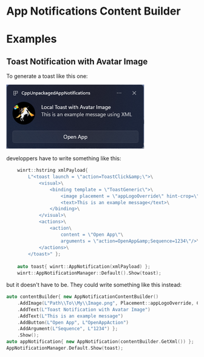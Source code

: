 # App Notifications Content Builder

# Examples
## Toast Notification with Avatar Image

To generate a toast like this one:

![Toast With Avatar Image](ToastWithAvatarImage.png)

developpers have to write something like this:
``` c++
    winrt::hstring xmlPayload{
        L"<toast launch = \"action=ToastClick&amp;\">\
            <visual>\
                <binding template = \"ToastGeneric\">\
                    <image placement = \"appLogoOverride\" hint-crop=\"circle\" src = \"Path\\To\\My\\Image.png\"/>\
                    <text>This is an example message</text>\
                </binding>\
            </visual>\
            <actions>\
                <action\
                    content = \"Open App\"\
                    arguments = \"action=OpenApp&amp;Sequence=1234\"/>\
            </actions>\
        </toast>" };

    auto toast{ winrt::AppNotification(xmlPayload) };
    winrt::AppNotificationManager::Default().Show(toast);
```

but it doesn't have to be. They could write something like this instead:

``` c++
auto contentBuilder{ new AppNotificationContentBuilder()
    .AddImage(L"Path\\To\\My\\Image.png", Placement::appLogoOverride, Crop::Circle)
    .AddText(L"Toast Notification with Avatar Image")
    .AddText(L"This is an example message")
    .AddButton(L"Open App", L"OpenAppAction")
    .AddArgument(L"Sequence", L"1234") };
    .Show();
auto appNotification{ new AppNotification(contentBuilder.GetXml()) };
AppNotificationManager.Default.Show(toast);
```


